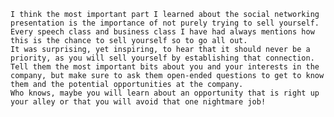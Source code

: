     I think the most important part I learned about the social networking presentation is the importance of not purely trying to sell yourself.
    Every speech class and business class I have had always mentions how this is the chance to sell yourself so to go all out.
    It was surprising, yet inspiring, to hear that it should never be a priority, as you will sell yourself by establishing that connection.
    Tell them the most important bits about you and your interests in the company, but make sure to ask them open-ended questions to get to know them and the potential opportunities at the company.
    Who knows, maybe you will learn about an opportunity that is right up your alley or that you will avoid that one nightmare job!
